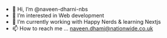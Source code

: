 - 👋 Hi, I’m @naveen-dharni-nbs
- 👀 I’m interested in Web development
- 🌱 I’m currently working with Happy Nerds & learning Nextjs
- 📫 How to reach me ... naveen.dhami@nationwide.co.uk

<!---
naveen-dharni-nbs/naveen-dharni-nbs is a ✨ special ✨ repository because its `README.md` (this file) appears on your GitHub profile.
You can click the Preview link to take a look at your changes.
--->
